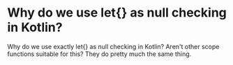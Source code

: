 
# Why do we use let{} as null checking in Kotlin?

Why do we use exactly let{} as null checking in Kotlin?
Aren't other scope functions suitable for this? They do pretty much the same thing.

        